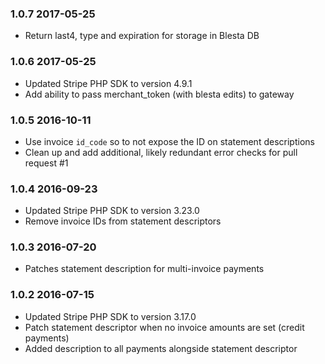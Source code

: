 ### 1.0.7 2017-05-25

* Return last4, type and expiration for storage in Blesta DB

### 1.0.6 2017-05-25

* Updated Stripe PHP SDK to version 4.9.1
* Add ability to pass merchant_token (with blesta edits) to gateway

### 1.0.5 2016-10-11

* Use invoice `id_code` so to not expose the ID on statement descriptions
* Clean up and add additional, likely redundant error checks for pull request #1

### 1.0.4 2016-09-23

* Updated Stripe PHP SDK to version 3.23.0
* Remove invoice IDs from statement descriptors

### 1.0.3 2016-07-20

* Patches statement description for multi-invoice payments

### 1.0.2 2016-07-15

* Updated Stripe PHP SDK to version 3.17.0
* Patch statement descriptor when no invoice amounts are set (credit payments)
* Added description to all payments alongside statement descriptor
